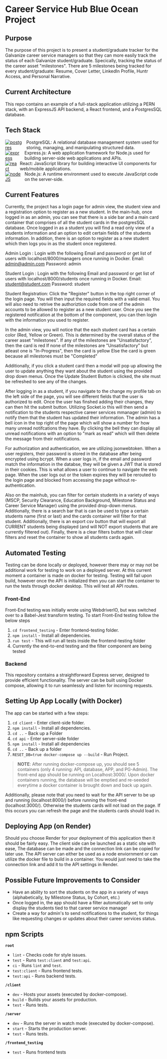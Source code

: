 # Career Service Hub Blue Ocean Project

## Purpose

The purpose of this project is to present a student/graduate tracker for the Galvanize career service managers so that they can more easily track the status of each Galvanize student/graduate. Specically, tracking the status of the career asset "milestones". There are 5 milestones being tracked for every student/graduate: Resume, Cover Letter, LinkedIn Profile, Huntr Access, and Personal Narrative.

## Current Architecture

This repo contains an example of a full-stack application utilizing a PERN stack, with an ExpressJS API backend, a React frontend, and a PostgresSQL database.

## Tech Stack

<div style="display: flex; align-items: center;">
  <a href="https://www.postgresql.org/">
    <img src="https://skillicons.dev/icons?i=postgres&theme=dark" alt="postgres" />
  </a>
  <span style="display: flex; align-items: center; margin-left: 10px;">
    PostgreSQL: A relational database management system used for storing, managing, and manipulating structured data.
  </span>
</div>

<div style="display: flex; align-items: center;">
  <a href="https://expressjs.com/">
    <img src="https://skillicons.dev/icons?i=express&theme=dark" alt="express" />
  </a>
  <span style="display: flex; align-items: center; margin-left: 10px;">
    Express.js: A web application framework for Node.js used for building server-side web applications and APIs.
  </span>
</div>

<div style="display: flex; align-items: center;">
  <a href="https://react.dev/">
    <img src="https://skillicons.dev/icons?i=react&theme=dark" alt="react" />
  </a>
  <span style="display: flex; align-items: center; margin-left: 10px;">
    React: JavaScript library for building interactive UI components for web/mobile applications.
  </span>
</div>

<div style="display: flex; align-items: center;">
  <a href="https://nodejs.org/en">
    <img src="https://skillicons.dev/icons?i=nodejs&theme=dark" alt="nodeJS" />
  </a>
  <span style="display: flex; align-items: center; margin-left: 10px;">
    Node.js: A runtime environment used to execute JavaScript code on the server-side.
  </span>
</div>
  
## Current Features

Currently, the project has a login page for admin view, the student view and a registration option to register as a new student. In the main-hub, once logged in as an admin, you can see that there is a side bar and a main card container that comprises of all the student cards in the postgresSQL database. Once logged in as a student you will find a read only view of a students information and an option to edit certain fields of the students information. In addition, there is an option to register as a new student which then logs you in as the student once registered.

Admin Login : Login with the following Email and password or get list of users with localhost/8000/managers once running in Docker.
Email: admin@admin.com
Password: admin

Student Login : Login with the following Email and password or get list of users with localhost/8000/students once running in Docker.
Email: student@student.com
Password: student

Student Registration: Click the "Register" button in the top right corner of the login page. You will then input the required fields with a valid email. You will also need to retrive the authoriztion code from one of the admin accounts to be allowed to register as a new student user. Once you see the registered notification at the bottom of the component, you can then login with the information you used to register.

In the admin view, you will notice that the each student card has a certain color (Red, Yellow or Green). This is determined by the overall status of the career asset "milestones".
If any of the milestones are "Unsatisfactory", then the card is red
If none of the milestones are "Unsatisfactory" but atleast one is "In-Progress", then the card is yellow
Else the card is green because all milestones must be "Completed"

Additionally, if you click a student card then a modal will pop up allowing the user to update anything they want about the student using the provided drop down menus. Once the Update Student Button is clicked, the site must be refreshed to see any of the changes.

After logging in as a student, if you navigate to the change my profile tab on the left side of the page, you will see different fields that the user is authorized to edit. Once the user has finshed adding their changes, they can then hit the submit button. Utilizing Socket.io this will then send a notification to the students respective career services mmanager (admin) to notify them that the student has updated their information. The admin has a bell icon in the top right of the page which will show a number for how many unread notifcations they have. By clicking the bell they can display all unread notifications with an option to "mark as read" which will then delete the message from their notifications.

For authorization and authentication, we are utilizing jsonwebtoken. When a user registers, their password is stored in the database after being encrypted using bcrypt. When a user logs in, if the email and password match the information in the databse, they will be given a JWT that is stored in their cookies. This is what allows a user to continue to navigate the web page. When the user logs out or the token expires they will be rerouted to the login page and blocked from accessing the page without re-authentication.

Also on the mainhub, you can filter for certain students in a variety of ways (MSCP, Security Clearance, Education Background, Milestone Status and Career Service Manager) using the provided drop-down menus. Additionally, there is a search bar that is can be used to type a certain students name (first or last) and the cards container will filter for that student. Additionally, there is an export csv button that will export all CURRENT students being displayed (and will NOT export students that are currently filtered out). Finally, there is a clear filters button that will clear filters and reset the container to show all students cards again.

## Automated Testing

Testing can be done locally or deployed, however there may or may not be additional work for testing to work on a deployed server. At this current moment a container is made on docker for testing. Testing will fail upon build, however once the API is initialized then you can start the container to run the tests through docker desktop. This will test all API routes.

### Front-End

Front-End testing was initially wrote using WebdriverIO, but was switched over to a Babel-Jest transform testing.
To start Front-End testing follow the below steps

1. `cd frontend_testing` - Enter frontend-testing folder.
2. `npm install` - Install all dependencies.
3. `run test` - This will run all tests inside the frontend-testing folder
4. Currently the end-to-end testing and the filter component are being tested

### Backend

This repository contains a straightforward Express server, designed to provide efficient functionality. The server can be built using Docker compose, allowing it to run seamlessly and listen for incoming requests.

## Setting Up App Locally (with Docker)

The app can be started with a few steps:

1. `cd client` - Enter client-side folder.
2. `npm install` - Install all dependencies.
3. `cd ..` - Back up a Folder
4. `cd api` - Enter server-side folder
5. `npm install` - Install all dependencies
6. `cd ..` - Back up a folder
7. `RESET_DB=true docker-compose up --build` - Run Project.

> **NOTE**: After running docker-compose up, you should see 5 containers (only 4 running: API, database, APP, and PG-Admin). The front-end app should be running on Localhost:3000/. Upon docker containers running, the database will be emptied and re-seeded everytime a docker container is brought down and back up again.

Additionally, please note that you need to wait for the API server to be up and running (localhost:8000/) before running the front-end (localhost:3000/). Otherwise the students cards will not load on the page. If this occurs you can refresh the page and the students cards should load in.

## Deploying App (on Render)

Should you choose Render for your deployment of this application then it should be fairly easy. The client side can be launched as a static site with ease, The database can be made and the connection link can be copied for later use. The API server can either be used as a node enviornment or can utilize the docker file to build in a container. You would just need to take the connection link and add it to the API settings in Render.

## Possible Future Improvements to Consider

- Have an ability to sort the students on the app in a variety of ways (alphabetically, by Milestone Status, by Cohort, etc.)
- Once logged in, the app should have a filter automatically set to only display the students tied to that career service manager
- Create a way for admin's to send notifications to the student, for things like requesting changes or updates about their career services status.

## npm Scripts

**`root`**

- `lint` - Checks code for style issues.
- `test` - Runs `test:client` and `test:api`.
- `ci` - Runs `lint` and `test`.
- `test:client` - Runs frontend tests.
- `test:api` - Runs backend tests.

**`/client`**

- `dev` - Hosts your assets (executed by docker-compose).
- `build` - Builds your assets for production.
- `test` - Runs tests.

**`/server`**

- `dev` - Runs the server in watch mode (executed by docker-compose).
- `start` - Starts the production server.
- `test` - Runs tests.

**`/frontend_testing`**

- `test` - Runs frontend tests

